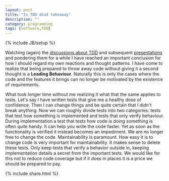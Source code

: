 ```yaml
---
layout: post
title: "Is TDD dead takeaway"
description: ""
category: programming
tags: [software,TDD]
---
```

{% include JB/setup %}

Watching (again) the
[discussions about TDD](http://martinfowler.com/articles/is-tdd-dead/) and
subsequent [presentations](http://www.infoq.com/presentations/tdd-original) and
pondering them for a while I have reached an important conclusion for how I
should regard my own reactions and thought patterns.
I have come to realize that
being prepared to throw away code without giving it a second thought is a
**Leading Behaviour**.
Naturally this is only the cases where the code and the
features it brings can no longer be motivated by the existence of requirements.

What took longer time without me realizing it what that the same applies to tests.
Let's say I have written tests that give me a healthy dose of confidence.
Then I can change things and be quite certain that I didn't break anything.
Now we can roughly divide tests into two categories: tests that test how something is implemented and tests that only verify behaviour.
During implementation a test that tests how code is doing something is often quite handy.
It can help you write the code faster.
Yet as soon as the functionality is verified it instead becomes an impediment.
We are no longer free to change the code.
Maintainability is paramount.
How easy it is to change code is very important for maintainability.
It makes sense to delete these tests.
Only keep tests that verify a behavior outside in, keeping implementation details a secret from the important tests.
We would like for this not to reduce code coverage but if it does in places it is a price we should be prepared to pay.

{% include share.html %}
